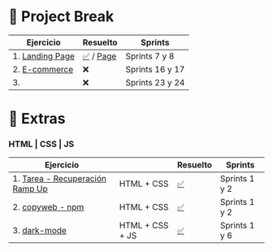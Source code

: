 # 🚀 Project Break 


Ejercicio                |                Resuelto   | Sprints  |
| -------------------------------------------------------------------------------------------------|---------------------------------------------------------------| --------------|
| 1. [Landing Page](https://github.com/TheBridge-FullStackDeveloper/project-break-dashboard)       | [✅](https://github.com/CarlosDiazGirol/dashboard) / [Page](https://carlosdiazgirol.github.io/dashboard/)      | Sprints 7 y 8  |
| 2. [E-commerce](https://github.com/TheBridge-FullStackDeveloper/backend-project-break)           | ❌ | Sprints 16 y 17  |
| 3.       | ❌  | Sprints 23 y 24  |


# 🚀 Extras 

### HTML | CSS | JS

Ejercicio                |           |     Resuelto   |            Sprints  |
| -----------------------------------------------------------------------------------|--------------|---------------------------------------------------------------| --------------|
| 1. [Tarea - Recuperación Ramp Up](https://github.com/BeaSerrano/ExtraRampUp) | HTML + CSS      | [✅](https://github.com/BeaSerrano/Challenges/tree/main/Extra/Prueba-RampUp)    | Sprints 1 y 2  |
| 2. [copyweb - npm](https://github.com/TheBridge-FullStackDeveloper/copyweb)  | HTML + CSS      | [✅](https://github.com/CarlosDiazGirol/copyweb-resolve)    | Sprints 1 y 2  |
| 3. [dark-mode](https://github.com/TheBridge-FullStackDeveloper/darkmode)     |HTML + CSS + JS  | [✅](https://github.com/CarlosDiazGirol/dark-mode)| Sprints 1 y 6  |
